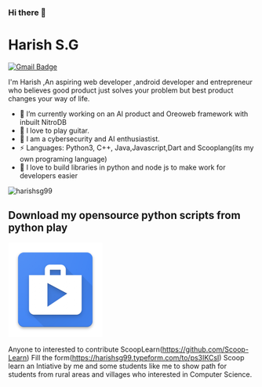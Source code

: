 ### Hi there 👋


# Harish S.G
[![Gmail Badge](https://img.shields.io/badge/-harishsg99@gmail.com-c14438?style=flat-square&logo=Gmail&logoColor=white&link=mailto:harishsg99@gmail.com)](mailto:harishsg99@gmail.com)

I'm Harish ,An aspiring web developer ,android developer and  entrepreneur who believes good product just solves your problem but best product changes your way of life.

- 🔭 I’m currently working on an AI product and Oreoweb framework with inbuilt NitroDB
- 🌱 I  love to play guitar.
- 🌱 I am a cybersecurity and AI enthusiastist.
- ⚡ Languages: Python3, C++, Java,Javascript,Dart and Scooplang(its my own programing language)
- 🌱 I love to build libraries in python and node js to make work for developers easier

<p align="left"><img src="https://github-readme-stats.vercel.app/api?username=harishsg99&show_icons=true" alt="harishsg99" /></p>


## Download my opensource python scripts from python play
[![Deploy](https://github.com/harishsg99/Scoop-Store/blob/master/192.png)](https://pythonplay.ml/)

Anyone to interested to contribute ScoopLearn(https://github.com/Scoop-Learn) Fill the form(https://harishsg99.typeform.com/to/ps3IKCsI)
Scoop learn an Intiative by me and some students like me to show path for students from rural areas and villages who interested in Computer Science.

